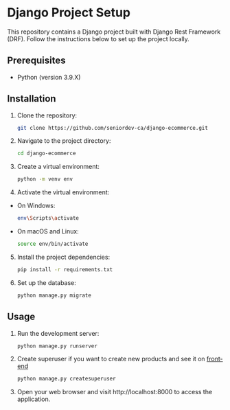 # Django Project Setup

This repository contains a Django project built with Django Rest Framework (DRF). Follow the instructions below to set up the project locally.

## Prerequisites

- Python (version 3.9.X)

## Installation

1. Clone the repository:

   ```bash
   git clone https://github.com/seniordev-ca/django-ecommerce.git
   ```
2. Navigate to the project directory:

   ```bash
   cd django-ecommerce
   ```
3. Create a virtual environment:
   ```bash
   python -m venv env
   ```
4. Activate the virtual environment:
- On Windows:
   ```bash
  env\Scripts\activate
   ```
- On macOS and Linux:
   ```bash
   source env/bin/activate
   ```
5. Install the project dependencies:
   ```bash
   pip install -r requirements.txt
   ```
6. Set up the database:
   ```bash
   python manage.py migrate
   ```
   
## Usage
1. Run the development server:
   ```bash
   python manage.py runserver
   ```
2. Create superuser if you want to create new products and see it on [front-end](https://github.com/seniordev-ca/next-ecommerce)
   ```bash
   python manage.py createsuperuser
   ```
4. Open your web browser and visit http://localhost:8000 to access the application.
